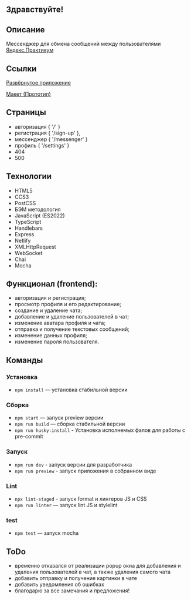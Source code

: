 ## Здравствуйте!

## Описание
Мессенджер для обмена сообщений между пользователями [Яндекс.Практикум](https://practicum.yandex.ru/)

## Ссылки
[Развёрнутое приложение](https://ratanov.netlify.app/)

[Макет (Прототип)](https://www.figma.com/file/jF5fFFzgGOxQeB4CmKWTiE/Chat_external_link?type=design&node-id=0-1&mode=design&t=VHAhC8SYMZvrH8J0-0)

## Страницы
- авторизация { '/' }
- регистрация { '/sign-up' },
- мессенджер { '/messenger' }
- профиль { '/settings' }
- 404
- 500

## Технологии
- HTML5
- CCS3
- PostCSS
- БЭМ методология 
- JavaScript (ES2022)
- TypeScript
- Handlebars
- Express
- Netlify
- XMLHttpRequest
- WebSocket
- Chai
- Mocha

## Функционал (frontend):
- авторизация и регистрация;
- просмотр профиля и его редактирование;
- создание и удаление чата;
- добавление и удаление пользователей в чат;
- изменение аватара профиля и чата;
- отправка и получение текстовых сообщений;
- изменение данных профиля;
- изменение пароля пользователя.

## Команды

### Установка

- `npm install` — установка стабильной версии

### Сборка

- `npm start` — запуск preview версии 
- `npm run build` — сборка стабильной версии
- `npm run husky:install` - Установка исполнемых фалов для работы с pre-commit

### Запуск

- `npm run dev` - запуск версии для разработчика
- `npm run preview` - запуск приложения в собранном виде

### Lint

- `npx lint-staged` - запуск format и линтеров JS и CSS
- `npm run linter` — запуск lint JS и stylelint

### test
- `npm test` — запуск mocha

## ToDo
- временно отказался от реализации popup окна для добавления и удаления пользователей в чат, а также удаления самого чата
- добавить отправку и получение картинки в чате
- добавить уведомления об ошибках
- благодарю за все замечания и предложения!
